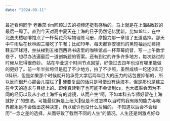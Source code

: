 ```yaml
---
date: "2024-08-11"
---
```

最近看何同学 老番茄 tim回顾过去的视频还挺有感触的。马上就是在上海&微软的最后一周了。直到今天对高中夏天在上海的日子仍然记忆犹新。比如18年，在中北逸夫楼咖啡馆点了一杯菊花茶写物理练习册，摩擦力那一章错了五道选择。那天中午雨后在秋林阁三楼吃了午餐；比如19年，每天都穿安德玛的黑短袖运动裤拖鞋去环球港，坐扶梯到五楼西西弗书店里的咖啡馆点一杯草莓奶昔，写一上午数学卷子，想尽办法遍最后一道创新题的答案。还有到过的许多许多地方，每次路过的时候从觉得很奇妙。 站在毕业这个时间节点回望，好像过去四年也没有哪里能做的更好了。前一年半拉垮但是逛了不少地方，拍了不少照，虽然成绩一坨还0实习0科研，但是如果那个时候就开始承受大学后两年巨大的压力的话包要抑郁的，所以反而很开心那会儿摆烂了🤗 硬要复盘的话只是可惜没有读海本，但是那也是建立在今天的追求与目标上的。即使真读到了也可能不会读到cs，也大概率会因为不同的经历以及从小对上海怀有的滤镜，从而产生“啊，不如本科去华师好留在上海就好了”的想法。可能最优解是上纽大🤣但是不过怎样以当时的我有限的能力与眼界都永远不会做出这种决定，所以或许也没什么后悔的。 不知道以后会不会经历“一念之差的选择，从而导致了截然不同的人生”的情况。人生还是刺激点好😋

